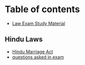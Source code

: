 # Table of contents

* [Law Exam Study Material](README.md)

## Hindu Laws

* [Hindu Marriage Act](hindu-laws/hindu-marriage-act.md)
* [questions asked in exam](hindu-laws/questions-asked-in-exam.md)

